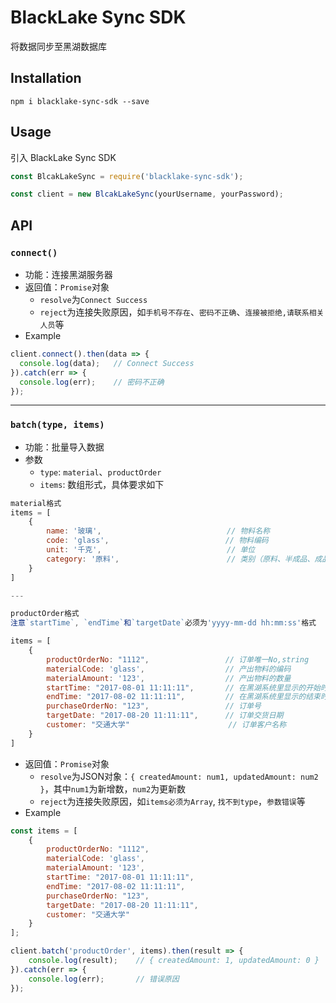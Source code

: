 # **BlackLake Sync SDK**
将数据同步至黑湖数据库

## **Installation**
```
npm i blacklake-sync-sdk --save
```
## **Usage**
引入 BlackLake Sync SDK
```js
const BlcakLakeSync = require('blacklake-sync-sdk');

const client = new BlcakLakeSync(yourUsername, yourPassword);
```

## **API**
### `connect()`
- 功能：连接黑湖服务器
- 返回值：`Promise`对象
    - `resolve`为`Connect Success`
    - `reject`为连接失败原因，如`手机号不存在`、`密码不正确`、`连接被拒绝,请联系相关人员`等
- Example
```js
client.connect().then(data => {
  console.log(data);   // Connect Success
}).catch(err => {
  console.log(err);    // 密码不正确
});
```

---

### `batch(type, items)`
- 功能：批量导入数据
- 参数
    - `type`:  `material`、`productOrder`
    - `items`:  数组形式，具体要求如下
```js
material格式
items = [
    {
        name: '玻璃',                            // 物料名称
        code: 'glass',                          // 物料编码
        unit: '千克',                            // 单位
        category: '原料',                        // 类别（原料、半成品、成品）
    }
]

---

productOrder格式
注意`startTime`, `endTime`和`targetDate`必须为'yyyy-mm-dd hh:mm:ss'格式

items = [
    {
        productOrderNo: "1112",                 // 订单唯一No,string 
        materialCode: 'glass',                  // 产出物料的编码
        materialAmount: '123',                  // 产出物料的数量
        startTime: "2017-08-01 11:11:11",       // 在黑湖系统里显示的开始时间,'yyyy-mm-dd hh:mm:ss'
        endTime: "2017-08-02 11:11:11",         // 在黑湖系统里显示的结束时间,'yyyy-mm-dd hh:mm:ss'
        purchaseOrderNo: "123",                 // 订单号
        targetDate: "2017-08-20 11:11:11",      // 订单交货日期
        customer: "交通大学"                      // 订单客户名称
    }        
] 
```
- 返回值：`Promise`对象
    - `resolve`为JSON对象：`{ createdAmount: num1, updatedAmount: num2 }`，其中`num1`为新增数，`num2`为更新数
    - `reject`为连接失败原因，如`items必须为Array`, `找不到type`，`参数错误`等
- Example
```js
const items = [
    {
        productOrderNo: "1112",
        materialCode: 'glass',
        materialAmount: '123',
        startTime: "2017-08-01 11:11:11",
        endTime: "2017-08-02 11:11:11",
        purchaseOrderNo: "123", 
        targetDate: "2017-08-20 11:11:11", 
        customer: "交通大学" 
    }        
];

client.batch('productOrder', items).then(result => {
    console.log(result);    // { createdAmount: 1, updatedAmount: 0 }
}).catch(err => {
    console.log(err);       // 错误原因
});
```



